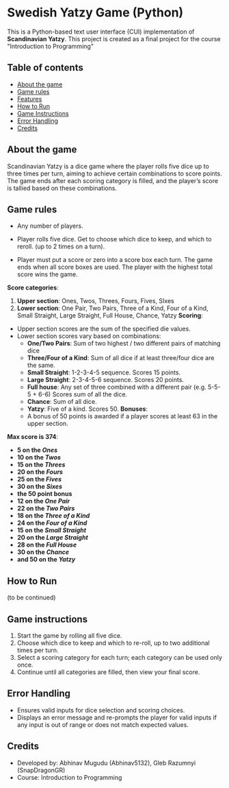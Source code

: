 # Swedish Yatzy Game (Python)

This is a Python-based text user interface (CUI) implementation of **Scandinavian Yatzy**. This project is created as a final project for the course "Introduction to Programming"

## Table of contents
- [About the game](#about-the-game)
- [Game rules](#game-rules)
- [Features](#features)
- [How to Run](#how-to-run)
- [Game Instructions](#game-instructions)
- [Error Handling](#error-handling)
- [Credits](#credits)

## About the game
Scandinavian Yatzy is a dice game where the player rolls five dice up to three times per turn, aiming to achieve certain combinations to score points. The game ends after each scoring category is filled, and the player’s score is tallied based on these combinations.

## Game rules
- Any number of players.

- Player rolls five dice. Get to choose which dice to keep, and which to reroll. (up to 2 times on a turn).

- Player must put a score or zero into a score box each turn. The game ends when all score boxes are used. The player with the highest total score wins the game.

**Score categories**:
  1. **Upper section**: Ones, Twos, Threes, Fours, Fives, SIxes
  2. **Lower section**: One Pair, Two Pairs, Three of a Kind, Four of a Kind, Small Straight, Large Straight, Full House, Chance, Yatzy
**Scoring**:
- Upper section scores are the sum of the specified die values.
- Lower section scores vary based on combinations:
    - **One/Two Pairs**: Sum of two highest / two different pairs of matching dice
    - **Three/Four of a Kind**: Sum of all dice if at least three/four dice are the same.
    - **Small Straight**: 1-2-3-4-5 sequence. Scores 15 points.
    - **Large Straight**: 2-3-4-5-6 sequence. Scores 20 points.
    - **Full house**: Any set of three combined with a different pair (e.g. 5-5-5 + 6-6) Scores sum of all the dice.
    - **Chance**: Sum of all dice.
    - **Yatzy**: Five of a kind. Scores 50.
**Bonuses**:
  - A bonus of 50 points is awarded if a player scores at least 63 in the upper section.
  
**Max score is 374**:
  - **5 on the _Ones_** 
  - **10 on the _Twos_**
  - **15 on the _Threes_**
  - **20 on the _Fours_**
  - **25 on the _Fives_**
  - **30 on the _Sixes_** 
  - **the 50 point bonus** 
  - **12 on the _One Pair_** 
  - **22 on the _Two Pairs_**
  - **18 on the _Three of a Kind_**
  - **24 on the _Four of a Kind_** 
  - **15 on the _Small Straight_** 
  - **20 on the _Large Straight_** 
  - **28 on the _Full House_** 
  - **30 on the _Chance_** 
  - **and 50 on the _Yatzy_**
## How to Run
(to be continued)
## Game instructions
1. Start the game by rolling all five dice.
2. Choose which dice to keep and which to re-roll, up to two additional times per turn.
3. Select a scoring category for each turn; each category can be used only once.
4. Continue until all categories are filled, then view your final score.

## Error Handling
- Ensures valid inputs for dice selection and scoring choices.
- Displays an error message and re-prompts the player for valid inputs if any input is out of range or does not match expected values.

## Credits
- Developed by: Abhinav Mugudu (Abhinav5132), Gleb Razumnyi (SnapDragonGR)
- Course: Introduction to Programming
  
